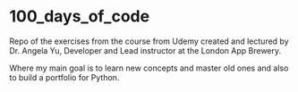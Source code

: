 # 100_days_of_code
Repo of the exercises from the course from Udemy created and lectured by Dr. Angela Yu, Developer and Lead instructor at the London App Brewery.

Where my main goal is to learn new concepts and master old ones and also to build a portfolio for Python.
